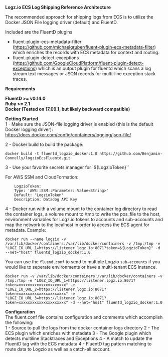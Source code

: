 <b>Logz.io ECS Log Shipping Reference Architecture</b>

The recommended approach for shipping logs from ECS is to utilize the Docker JSON File logging driver (default) and FluentD. 

Included are the FluentD plugins 
- fluent-plugin-ecs-metadata-filter (https://github.com/michaelgruber/fluent-plugin-ecs-metadata-filter) which enriches the records with ECS metadata for context and routing.
- fluent-plugin-detect-exceptions (https://github.com/GoogleCloudPlatform/fluent-plugin-detect-exceptions) which is an output plugin for fluentd which scans a log stream text messages or JSON records for multi-line exception stack traces.

<b>Requirements

FluentD >= v0.14.0 <br />
Ruby >= 2.1 <br />
Docker (Tested on 17.09.1, but likely backward compatible)

Getting Started<br /></b>
1 - Make sure the JSON-file logging driver is enabled (this is the default Docker logging driver):
https://docs.docker.com/config/containers/logging/json-file/<br />

2 - Docker build to build the package:
``` shell
docker build -t fluentd_logzio_docker:1.0 https://github.com/Benjamin-Connelly/logzioEcsFluentd.git
```

3 - Use your favorite secrets manager for `${LogzioToken}``

For AWS SSM and CloudFormation:
``` shell 
    LogzioToken:
    Type: 'AWS::SSM::Parameter::Value<String>'
    Default: 'LogzioToken'
    Description: Datadog API Key
```

4 - Docker run with a volume mount to the container log directory to read the container logs, a volume mount to /tmp to write the pos_file to the host, environment variables for Logz.io tokens to accounts and sub-accounts and map the network to the localhost in order to access the ECS agent for metadata. Example:<br />
```shell 
docker run --name logzio -v /var/lib/docker/containers:/var/lib/docker/containers -v /tmp:/tmp -e "LOGZ_IO_URL_1=https://listener.logz.io:8071?token=${LogzioToken}" -d --net="host" fluentd_logzio_docker:1.0
```

You can use the `fluend.conf` to send to multiple Logzio `sub-accounts` if you would like to seperate environments or have a multi-tenant ECS Instance. 
``` shell
docker run -v /var/lib/docker/containers:/var/lib/docker/containers -v /tmp:/tmp -e "LOGZ_IO_URL_1=https://listener.logz.io:8071?token=xxxxxxxxxxxxxxxxxxxxx" -e "LOGZ_IO_URL_2=https://listener.logz.io:8071?token=xxxxxxxxxxxxxxxxxxxxx" -e "LOGZ_IO_URL_3=https://listener.logz.io:8071?token=xxxxxxxxxxxxxxxxxxxxx" -d --net="host" fluentd_logzio_docker:1.0
```

<b>Configuration<br /></b>
The fluent.conf file contains configuration and comments which accomplish the following:<br />
1 - Source to pull the logs from the docker container logs directory
2 - The ECS plugin which enriches with metadata
3 - The Google plugin which detects multiline Stacktraces and Exceptions
4 - A match to update the FluentD tag with the ECS metadata
4 - FluentD tag pattern matching to route data to Logzio as well as a catch-all account. 
